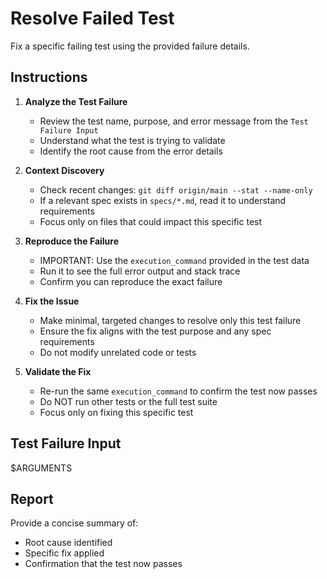 # Resolve Failed Test

Fix a specific failing test using the provided failure details.

## Instructions

1. **Analyze the Test Failure**

   - Review the test name, purpose, and error message from the `Test Failure Input`
   - Understand what the test is trying to validate
   - Identify the root cause from the error details

2. **Context Discovery**

   - Check recent changes: `git diff origin/main --stat --name-only`
   - If a relevant spec exists in `specs/*.md`, read it to understand requirements
   - Focus only on files that could impact this specific test

3. **Reproduce the Failure**

   - IMPORTANT: Use the `execution_command` provided in the test data
   - Run it to see the full error output and stack trace
   - Confirm you can reproduce the exact failure

4. **Fix the Issue**

   - Make minimal, targeted changes to resolve only this test failure
   - Ensure the fix aligns with the test purpose and any spec requirements
   - Do not modify unrelated code or tests

5. **Validate the Fix**
   - Re-run the same `execution_command` to confirm the test now passes
   - Do NOT run other tests or the full test suite
   - Focus only on fixing this specific test

## Test Failure Input

$ARGUMENTS

## Report

Provide a concise summary of:

- Root cause identified
- Specific fix applied
- Confirmation that the test now passes
